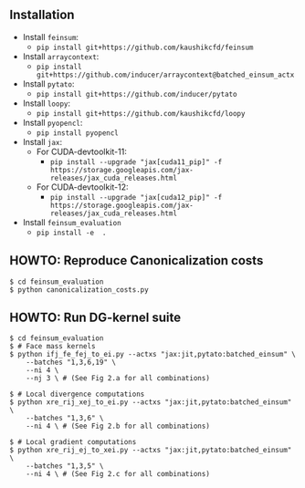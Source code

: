 ## Installation

- Install `feinsum`:
  - `pip install git+https://github.com/kaushikcfd/feinsum`
- Install `arraycontext`:
  - `pip install git+https://github.com/inducer/arraycontext@batched_einsum_actx`
- Install `pytato`:
  - `pip install git+https://github.com/inducer/pytato`
- Install `loopy`:
  - `pip install git+https://github.com/kaushikcfd/loopy`
- Install `pyopencl`:
  - `pip install pyopencl`
- Install `jax`:
  - For CUDA-devtoolkit-11:
    - `pip install --upgrade "jax[cuda11_pip]" -f https://storage.googleapis.com/jax-releases/jax_cuda_releases.html`
  - For CUDA-devtoolkit-12:
    - `pip install --upgrade "jax[cuda12_pip]" -f https://storage.googleapis.com/jax-releases/jax_cuda_releases.html`
- Install `feinsum_evaluation`
  - `pip install -e  .`

## HOWTO: Reproduce Canonicalization costs

```console
$ cd feinsum_evaluation
$ python canonicalization_costs.py
```

## HOWTO: Run DG-kernel suite

```console
$ cd feinsum_evaluation
$ # Face mass kernels
$ python ifj_fe_fej_to_ei.py --actxs "jax:jit,pytato:batched_einsum" \
    --batches "1,3,6,19" \
    --ni 4 \
    --nj 3 \ # (See Fig 2.a for all combinations)

$ # Local divergence computations
$ python xre_rij_xej_to_ei.py --actxs "jax:jit,pytato:batched_einsum" \
    --batches "1,3,6" \
    --ni 4 \ # (See Fig 2.b for all combinations)

$ # Local gradient computations
$ python xre_rij_ej_to_xei.py --actxs "jax:jit,pytato:batched_einsum" \
    --batches "1,3,5" \
    --ni 4 \ # (See Fig 2.c for all combinations)
```
